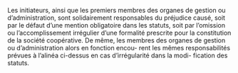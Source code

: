 Les initiateurs, ainsi que les premiers membres des organes de gestion ou d’administration, sont solidairement responsables du préjudice causé, soit par le défaut d’une mention obligatoire dans les statuts, soit par l’omission ou l’accomplissement irrégulier d’une formalité prescrite pour la constitution de la société coopérative.
De même, les membres des organes de gestion ou d’administration alors en fonction encou- rent les mêmes responsabilités prévues à l’alinéa ci-dessus en cas d’irrégularité dans la modi- fication des statuts.
